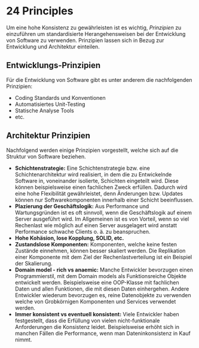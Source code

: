 # 24 Principles
Um eine hohe Konsistenz zu gewährleisten ist es wichtig, _Prinzipien_ zu einzuführen um standardisierte Herangehensweisen bei der Entwicklung von Software zu verwenden. Prinzipien lassen sich in Bezug zur Entwicklung und Architektur einteilen.

## Entwicklungs-Prinzipien
Für die Entwicklung von Software gibt es unter anderem die nachfolgenden Prinzipien:

* Coding Standards und Konventionen
* Automatisiertes Unit-Testing
* Statische Analyse Tools
* etc.

## Architektur Prinzipien
Nachfolgend werden einige Prinzipien vorgestellt, welche sich auf die Struktur von Software beziehen.

* **Schichtenstrategie:** Eine Schichtenstrategie bzw. eine Schichtenarchitektur wird realisiert, in dem die zu Entwickelnde Software in, voneinander isolierte, Schichten eingeteilt wird. Diese können beispielsweise einen fachlichen Zweck erfüllen. Dadurch wird eine hohe Flexibilität gewährleistet, denn Änderungen bzw. Updates können nur Softwarekomponenten innerhalb einer Schicht beeinflussen.
* **Plazierung der Geschäftslogik:** Aus Performance und Wartungsgründen ist es oft sinnvoll, wenn die Geschäftslogik auf einem Server ausgeführt wird. Im Allgemeinen ist es von Vorteil, wenn so viel Rechenlast wie möglich auf einen Server ausgelagert wird anstatt Performance schwache Clients o. ä. zu beanspruchen.
* **Hohe Kohäsion, lose Kopplung, SOLID, etc.**
* **Zustandslose Komponenten:** Komponenten, welche keine festen Zustände einnehmen, können besser skaliert werden. Die Replikation einer Komponente mit dem Ziel der Rechenlastverteilung ist ein Beispiel der Skalierung.
* **Domain model - rich vs anaemic:** Manche Entwickler bevorzugen einen Programmierstil, mit dem Domain models als Funktionsreiche Objekte entwickelt werden. Beispielsweise eine OOP-Klasse mit fachlichen Daten und allen Funktionen, die mit diesen Daten einhergehen. Andere Entwickler wiederum bevorzugen es, reine Datenobjekte zu verwenden welche von Grobkörnigen Komponenten und Services verwendet werden.
* **Immer konsistent vs eventuell konsistent:** Viele Entwickler haben festgestellt, dass die Erfüllung von vielen nicht-funktionale Anforderungen die Konsistenz leidet. Beispielsweise erhöht sich in manchen Fällen die Performance, wenn man Dateninkonsistenz in Kauf nimmt.
